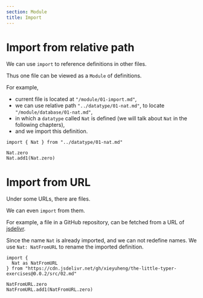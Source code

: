 ```yaml
---
section: Module
title: Import
---
```


# Import from relative path

We can use `import` to reference definitions in other files.

Thus one file can be viewed as a `Module` of definitions.

For example,

- current file is located at `"/module/01-import.md"`,
- we can use relative path `"../datatype/01-nat.md"`,
  to locate `"/module/database/01-nat.md"`,
- in which a `datatype` called `Nat` is defined
  (we will talk about `Nat` in the following chapters),
- and we import this definition.

```cicada
import { Nat } from "../datatype/01-nat.md"

Nat.zero
Nat.add1(Nat.zero)
```

# Import from URL

Under some URLs, there are files.

We can even `import` from them.

For example, a file in a GitHub repository,
can be fetched from a URL of [jsdelivr](https://www.jsdelivr.com).

Since the name `Nat` is already imported, and we can not redefine names.
We use `Nat: NatFromURL` to rename the imported definition.

```cicada
import {
  Nat as NatFromURL
} from "https://cdn.jsdelivr.net/gh/xieyuheng/the-little-typer-exercises@0.0.2/src/02.md"

NatFromURL.zero
NatFromURL.add1(NatFromURL.zero)
```
